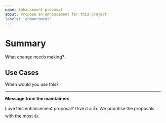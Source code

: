 ```yaml
---
name: Enhancement proposal
about: Propose an enhancement for this project
labels: 'enhancement'
---
```

# Summary

What change needs making?

## Use Cases

When would you use this?

---
<!-- Issue Author: Don't delete this message to encourage other users to support your issue! -->
**Message from the maintainers**:

Love this enhancement proposal? Give it a 👍. We prioritise the proposals with the most 👍.
<!-- 

**Beyond this issue**:

Are you a contributor? If not, have you thought about it? 

Argo Workflows is seeking more community involvement and ultimately more [Reviewers and Approvers](https://github.com/argoproj/argoproj/blob/main/community/membership.md) to help keep it viable. 

We are gauging interest in a potential system in which many companies pledge a little bit of time each to help get more people into these roles. 
See [#12229](https://github.com/argoproj/argo-workflows/issues/12229) for more information. 
If you think you or your company may be interested in getting involved, please add a comment to the issue.
-->
